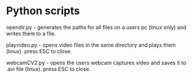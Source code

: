 # Python scripts

opendir.py - generates the paths for all files on a users pc (linux only) and writes them to a file.

playvideo.py - opens video files in the same directory and plays them (linux). press ESC to close.

webcamCV2.py - opens the users webcam captures video and saves it to .avi file (linux). press ESC to close.
